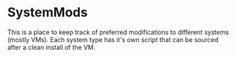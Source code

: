 # SystemMods

This is a place to keep track of preferred modifications to different systems (mostly VMs). Each system type has it's own script that can be sourced after a clean install of the VM.

